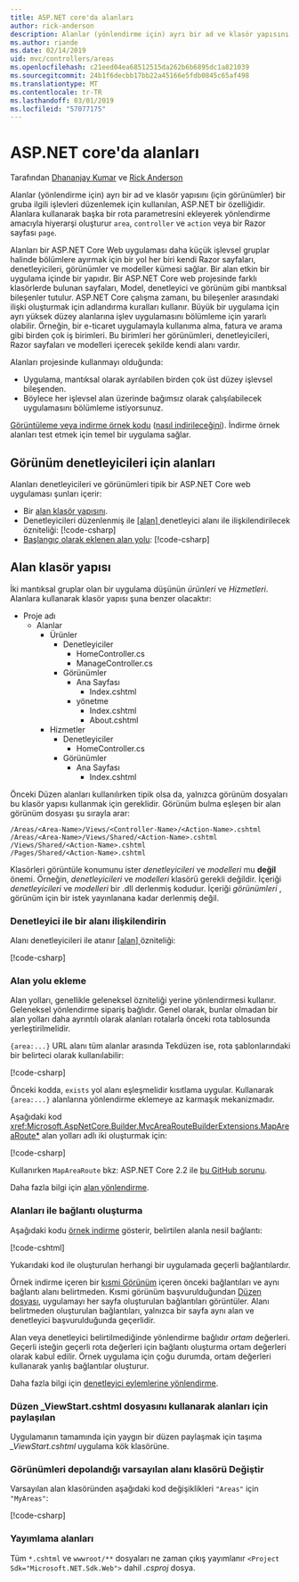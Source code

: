 ```yaml
---
title: ASP.NET core'da alanları
author: rick-anderson
description: Alanlar (yönlendirme için) ayrı bir ad ve klasör yapısını (için görünümler) bir gruba ilgili işlevleri düzenlemek için kullanılan bir ASP.NET MVC özelliği nasıl olduğunu öğrenin.
ms.author: riande
ms.date: 02/14/2019
uid: mvc/controllers/areas
ms.openlocfilehash: c21eed04ea68512515da262b6b6895dc1a821039
ms.sourcegitcommit: 24b1f6decbb17bb22a45166e5fdb0845c65af498
ms.translationtype: MT
ms.contentlocale: tr-TR
ms.lasthandoff: 03/01/2019
ms.locfileid: "57077175"
---
```

# <a name="areas-in-aspnet-core"></a>ASP.NET core'da alanları

Tarafından [Dhananjay Kumar](https://twitter.com/debug_mode) ve [Rick Anderson](https://twitter.com/RickAndMSFT)

Alanlar (yönlendirme için) ayrı bir ad ve klasör yapısını (için görünümler) bir gruba ilgili işlevleri düzenlemek için kullanılan, ASP.NET bir özelliğidir. Alanlara kullanarak başka bir rota parametresini ekleyerek yönlendirme amacıyla hiyerarşi oluşturur `area`, `controller` ve `action` veya bir Razor sayfası `page`.

Alanları bir ASP.NET Core Web uygulaması daha küçük işlevsel gruplar halinde bölümlere ayırmak için bir yol her biri kendi Razor sayfaları, denetleyicileri, görünümler ve modeller kümesi sağlar. Bir alan etkin bir uygulama içinde bir yapıdır. Bir ASP.NET Core web projesinde farklı klasörlerde bulunan sayfaları, Model, denetleyici ve görünüm gibi mantıksal bileşenler tutulur. ASP.NET Core çalışma zamanı, bu bileşenler arasındaki ilişki oluşturmak için adlandırma kuralları kullanır. Büyük bir uygulama için ayrı yüksek düzey alanlarına işlev uygulamasını bölümleme için yararlı olabilir. Örneğin, bir e-ticaret uygulamayla kullanıma alma, fatura ve arama gibi birden çok iş birimleri. Bu birimleri her görünümleri, denetleyicileri, Razor sayfaları ve modelleri içerecek şekilde kendi alanı vardır.

Alanları projesinde kullanmayı olduğunda:

* Uygulama, mantıksal olarak ayrılabilen birden çok üst düzey işlevsel bileşenden.
* Böylece her işlevsel alan üzerinde bağımsız olarak çalışılabilecek uygulamasını bölümleme istiyorsunuz.

[Görüntüleme veya indirme örnek kodu](https://github.com/aspnet/Docs/tree/master/aspnetcore/mvc/controllers/areas/samples) ([nasıl indirileceğini](xref:index#how-to-download-a-sample)). İndirme örnek alanları test etmek için temel bir uygulama sağlar.

## <a name="areas-for-controllers-with-views"></a>Görünüm denetleyicileri için alanları

Alanları denetleyicileri ve görünümleri tipik bir ASP.NET Core web uygulaması şunları içerir:

* Bir [alan klasör yapısını](#area-folder-structure).
* Denetleyicileri düzenlenmiş ile [ &lbrack;alan&rbrack; ](#attribute) denetleyici alanı ile ilişkilendirilecek özniteliği: [!code-csharp[](areas/samples/MVCareas/Areas/Products/Controllers/ManageController.cs?name=snippet2)]
* [Başlangıç olarak eklenen alan yolu](#add-area-route): [!code-csharp[](areas/samples/MVCareas/Startup.cs?name=snippet2&highlight=3-6)]

## <a name="area-folder-structure"></a>Alan klasör yapısı
İki mantıksal gruplar olan bir uygulama düşünün *ürünleri* ve *Hizmetleri*. Alanlara kullanarak klasör yapısı şuna benzer olacaktır:

* Proje adı
  * Alanlar
    * Ürünler
      * Denetleyiciler
        * HomeController.cs
        * ManageController.cs
      * Görünümler
        * Ana Sayfası
          * Index.cshtml
        * yönetme
          * Index.cshtml
          * About.cshtml
    * Hizmetler
      * Denetleyiciler
        * HomeController.cs
      * Görünümler
        * Ana Sayfası
          * Index.cshtml

Önceki Düzen alanları kullanılırken tipik olsa da, yalnızca görünüm dosyaları bu klasör yapısı kullanmak için gereklidir. Görünüm bulma eşleşen bir alan görünüm dosyası şu sırayla arar:

```text
/Areas/<Area-Name>/Views/<Controller-Name>/<Action-Name>.cshtml
/Areas/<Area-Name>/Views/Shared/<Action-Name>.cshtml
/Views/Shared/<Action-Name>.cshtml
/Pages/Shared/<Action-Name>.cshtml
   ```

Klasörleri görüntüle konumunu ister *denetleyicileri* ve *modelleri* mu **değil** önemi. Örneğin, *denetleyicileri* ve *modelleri* klasörü gerekli değildir. İçeriği *denetleyicileri* ve *modelleri* bir .dll derlenmiş kodudur. İçeriği *görünümleri* , görünüm için bir istek yayınlanana kadar derlenmiş değil.

<!-- TODO review:
The content of the *Views* isn't compiled until a request to that view has been made.

What about precompiled views? 
 -->
<a name="attribute"></a>

### <a name="associate-the-controller-with-an-area"></a>Denetleyici ile bir alanı ilişkilendirin

Alanı denetleyicileri ile atanır [ &lbrack;alan&rbrack; ](xref:Microsoft.AspNetCore.Mvc.AreaAttribute) özniteliği:

[!code-csharp[](areas/samples/MVCareas/Areas/Products/Controllers/ManageController.cs?highlight=5&name=snippet)]

### <a name="add-area-route"></a>Alan yolu ekleme

Alan yolları, genellikle geleneksel özniteliği yerine yönlendirmesi kullanır. Geleneksel yönlendirme sipariş bağlıdır. Genel olarak, bunlar olmadan bir alan yolları daha ayrıntılı olarak alanları rotalarla önceki rota tablosunda yerleştirilmelidir.

`{area:...}` URL alanı tüm alanlar arasında Tekdüzen ise, rota şablonlarındaki bir belirteci olarak kullanılabilir:

[!code-csharp[](areas/samples/MVCareas/Startup.cs?name=snippet&highlight=18-21)]

Önceki kodda, `exists` yol alanı eşleşmelidir kısıtlama uygular. Kullanarak `{area:...}` alanlarına yönlendirme eklemeye az karmaşık mekanizmadır.

Aşağıdaki kod <xref:Microsoft.AspNetCore.Builder.MvcAreaRouteBuilderExtensions.MapAreaRoute*> alan yolları adlı iki oluşturmak için:

[!code-csharp[](areas/samples/MVCareas/StartupMapAreaRoute.cs?name=snippet&highlight=18-27)]

Kullanırken `MapAreaRoute` bkz: ASP.NET Core 2.2 ile [bu GitHub sorunu](https://github.com/aspnet/AspNetCore/issues/7772).

Daha fazla bilgi için [alan yönlendirme](xref:mvc/controllers/routing#areas).

### <a name="link-generation-with-areas"></a>Alanları ile bağlantı oluşturma

Aşağıdaki kodu [örnek indirme](https://github.com/aspnet/Docs/tree/master/aspnetcore/mvc/controllers/areas/samples) gösterir, belirtilen alanla nesil bağlantı:

[!code-cshtml[](areas/samples/MVCareas/Views/Shared/_testLinksPartial.cshtml?name=snippet)]

Yukarıdaki kod ile oluşturulan herhangi bir uygulamada geçerli bağlantılardır.

Örnek indirme içeren bir [kısmi Görünüm](xref:mvc/views/partial) içeren önceki bağlantıları ve aynı bağlantı alanı belirtmeden. Kısmi görünüm başvurulduğundan [Düzen dosyası](), uygulamayı her sayfa oluşturulan bağlantıları görüntüler. Alanı belirtmeden oluşturulan bağlantıları, yalnızca bir sayfa aynı alan ve denetleyici başvurulduğunda geçerlidir.

Alan veya denetleyici belirtilmediğinde yönlendirme bağlıdır *ortam* değerleri. Geçerli isteğin geçerli rota değerleri için bağlantı oluşturma ortam değerleri olarak kabul edilir. Örnek uygulama için çoğu durumda, ortam değerleri kullanarak yanlış bağlantılar oluşturur.

Daha fazla bilgi için [denetleyici eylemlerine yönlendirme](xref:mvc/controllers/routing).

### <a name="shared-layout-for-areas-using-the-viewstartcshtml-file"></a>Düzen _ViewStart.cshtml dosyasını kullanarak alanları için paylaşılan

Uygulamanın tamamında için yaygın bir düzen paylaşmak için taşıma *_ViewStart.cshtml* uygulama kök klasörüne.

<!-- This section will be completed after https://github.com/aspnet/Docs/pull/10978 is merged.
<a name="arp"></a>

## Areas for Razor Pages
-->
<a name="rename"></a>

### <a name="change-default-area-folder-where-views-are-stored"></a>Görünümleri depolandığı varsayılan alanı klasörü Değiştir

Varsayılan alan klasöründen aşağıdaki kod değişiklikleri `"Areas"` için `"MyAreas"`:

[!code-csharp[](areas/samples/MVCareas/Startup2.cs?name=snippet)]

<!-- TODO review - can we delete this. Areas doesn't change publishing - right? -->
### <a name="publishing-areas"></a>Yayımlama alanları

Tüm `*.cshtml` ve `wwwroot/**` dosyaları ne zaman çıkış yayımlanır `<Project Sdk="Microsoft.NET.Sdk.Web">` dahil *.csproj* dosya.
